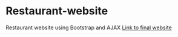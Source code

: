 # Restaurant-website
Restaurant website using Bootstrap and AJAX
[Link to final website](https://aniket-omar.github.io/Restaurant-website)
